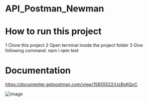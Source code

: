 # API_Postman_Newman

# How to run this project

1 Clone this project
2 Open terminal inside the project folder
3 Give following command: npm i
npm test

# Documentation
https://documenter.getpostman.com/view/15855522/UzBsKQvC

![image](https://user-images.githubusercontent.com/29955878/176004071-b15cf272-eab7-4009-af41-04df13ef4427.png)

